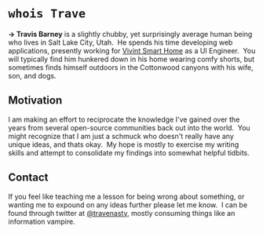 # `whois Trave`

__&rarr; Travis Barney__ is a slightly chubby, yet surprisingly average human being who lives in Salt Lake City, Utah.&nbsp; He spends his time developing web applications, presently working for [Vivint Smart Home](http://vivint.com) as a UI Engineer.&nbsp; You will typically find him hunkered down in his home wearing comfy shorts, but sometimes finds himself outdoors in the Cottonwood canyons with his wife, son, and dogs.

## Motivation

I am making an effort to reciprocate the knowledge I've gained over the years from several open-source communities back out into the world.&nbsp; You might recognize that I am just a schmuck who doesn't really have any unique ideas, and thats okay.&nbsp; My hope is mostly to exercise my writing skills and attempt to consolidate my findings into somewhat helpful tidbits.

## Contact

If you feel like teaching me a lesson for being wrong about something, or wanting me to expound on any ideas further please let me know.&nbsp; I can be found through twitter at  [@travenasty](http://twitter.com/travenasty), mostly consuming things like an information vampire.
